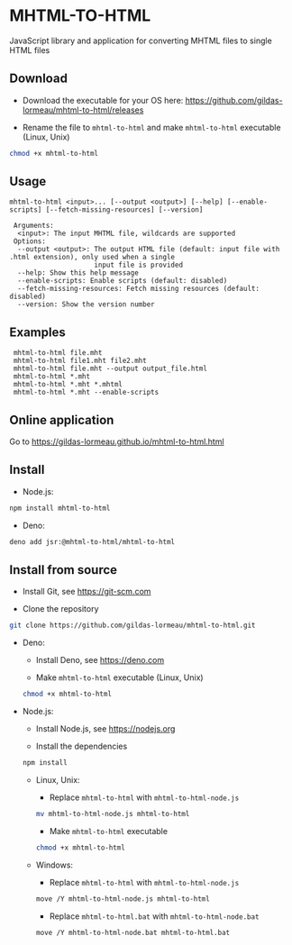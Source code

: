 # MHTML-TO-HTML

JavaScript library and application for converting MHTML files to single HTML files

## Download

- Download the executable for your OS here: https://github.com/gildas-lormeau/mhtml-to-html/releases

- Rename the file to `mhtml-to-html` and make `mhtml-to-html` executable (Linux, Unix)

```sh
chmod +x mhtml-to-html
```
## Usage 

```
mhtml-to-html <input>... [--output <output>] [--help] [--enable-scripts] [--fetch-missing-resources] [--version]

 Arguments:
  <input>: The input MHTML file, wildcards are supported
 Options:
  --output <output>: The output HTML file (default: input file with .html extension), only used when a single 
                     input file is provided
  --help: Show this help message
  --enable-scripts: Enable scripts (default: disabled)
  --fetch-missing-resources: Fetch missing resources (default: disabled)
  --version: Show the version number
```

## Examples
```
 mhtml-to-html file.mht
 mhtml-to-html file1.mht file2.mht
 mhtml-to-html file.mht --output output_file.html
 mhtml-to-html *.mht
 mhtml-to-html *.mht *.mhtml
 mhtml-to-html *.mht --enable-scripts
```

## Online application

Go to https://gildas-lormeau.github.io/mhtml-to-html.html

## Install

  - Node.js:
  
  ```sh
  npm install mhtml-to-html
  ```

  - Deno:
  
  ```sh
  deno add jsr:@mhtml-to-html/mhtml-to-html
  ```

## Install from source

- Install Git, see https://git-scm.com

- Clone the repository

```sh
git clone https://github.com/gildas-lormeau/mhtml-to-html.git
```

- Deno:

  - Install Deno, see https://deno.com

  - Make `mhtml-to-html` executable (Linux, Unix)

  ```sh
  chmod +x mhtml-to-html
  ```

- Node.js:

  - Install Node.js, see https://nodejs.org

  - Install the dependencies

  ```sh
  npm install
  ```

  - Linux, Unix:
  
    - Replace `mhtml-to-html` with `mhtml-to-html-node.js`
  
    ```sh
    mv mhtml-to-html-node.js mhtml-to-html
    ```
  
    - Make `mhtml-to-html` executable

    ```sh
    chmod +x mhtml-to-html
    ```

  - Windows:
  
    - Replace `mhtml-to-html` with `mhtml-to-html-node.js`

    ```sh
    move /Y mhtml-to-html-node.js mhtml-to-html
    ```

    - Replace `mhtml-to-html.bat` with `mhtml-to-html-node.bat`
  
    ```sh
    move /Y mhtml-to-html-node.bat mhtml-to-html.bat
    ```
    
